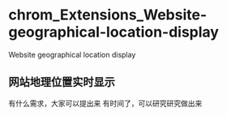 # chrom_Extensions_Website-geographical-location-display
Website geographical location display


## 网站地理位置实时显示

有什么需求，大家可以提出来
有时间了，可以研究研究做出来
